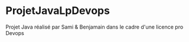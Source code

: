 # ProjetJavaLpDevops
Projet Java réalisé par Sami &amp; Benjamain dans le cadre d'une licence pro Devops 
